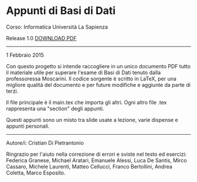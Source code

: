 Appunti di Basi di Dati
====================
Corso: Informatica
Università La Sapienza

Release 1.0 <a href="https://github.com/Halolegend94/uni_database_appunti/blob/master/main.pdf?raw=true">DOWNLOAD PDF</a>
_________________________
1 Febbraio 2015

Con questo progetto si intende raccogliere in un unico documento PDF tutto il materiale utile per superare l'esame di Basi di Dati tenuto dalla professoressa Moscarini. 
Il codice sorgente è scritto in LaTeX, per una migliore qualità del documento e per future modifiche e aggiunte da parte di terzi.

Il file principale è il main.tex che importa gli altri. Ogni altro file .tex rappresenta una "section" degli appunti.

Questi appunti sono un misto tra slide usate a lezione, varie dispense e appunti personali.
__________________________

Autore/i: Cristian Di Pietrantonio

Ringrazio per l'aiuto nella correzione di errori e sviste nel testo ed esercizi: Federica Granese, Michael Aratari, Emanuele Alessi, Luca De Santis, Mirco Cassaro, Michele Laurenti, Matteo Cellucci, Franco Bertollini, Andrea Coletta, Marco Esposito.

